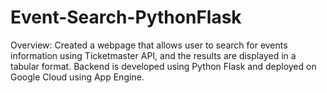# Event-Search-PythonFlask

Overview:
Created a webpage that allows user to search for events information using Ticketmaster API, and the results are displayed in a tabular format.
Backend is developed using Python Flask and deployed on Google Cloud using App Engine.
